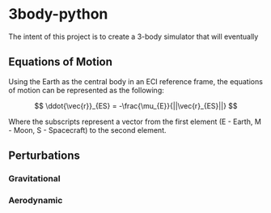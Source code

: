 # 3body-python

The intent of this project is to create a 3-body simulator that will eventually 


## Equations of Motion
Using the Earth as the central body in an ECI reference frame, the equations of motion can be represented as the following:

$$ \ddot{\vec{r}}_{ES} = -\frac{\mu_{E}}{||\vec{r}_{ES}||} $$

Where the subscripts represent a vector from the first element (E - Earth, M - Moon, S - Spacecraft) to the second element.

## Perturbations

### Gravitational
### Aerodynamic
### 
